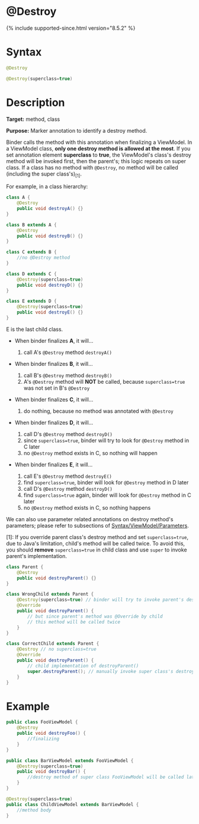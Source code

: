 # @Destroy

{% include supported-since.html version="8.5.2" %}

Syntax
======

```java
@Destroy

@Destroy(superclass=true)
```

Description
===========

**Target:** method, class

**Purpose:** Marker annotation to identify a destroy method.

Binder calls the method with this annotation when finalizing a ViewModel. In a ViewModel class, **only one destroy method is allowed at the most**. If you set annotation element **superclass** to **true**, the ViewModel's class's destroy method will be invoked first, then the parent's; this logic repeats on super class. If a class has no method with `@Destroy`, no method will be called (including the super class's)<sub>[1]</sub>.

For example, in a class hierarchy:
```java
class A {
	@Destroy
	public void destroyA() {}
}

class B extends A {
	@Destroy
	public void destroyB() {}
}

class C extends B {
	//no @Destroy method
}

class D extends C {
	@Destroy(superclass=true)
	public void destroyD() {}
}

class E extends D {
	@Destroy(superclass=true)
	public void destroyE() {}
}
```

E is the last child class.

- When binder finalizes **A**, it will...
	1. call A's `@Destroy` method `destroyA()`

- When binder finalizes **B**, it will...
	1. call B's `@Destroy` method `destroyB()`
	2. A's `@Destroy` method will **NOT** be called, because `superclass=true` was not set in B's `@Destroy`

- When binder finalizes **C**, it will...
	1. do nothing, because no method was annotated with `@Destroy`

- When binder finalizes **D**, it will...
	1. call D's `@Destroy` method `destroyD()`
	2. since `superclass=true`, binder will try to look for `@Destroy` method in C later
	3. no `@Destroy` method exists in C, so nothing will happen

- When binder finalizes **E**, it will...
	1. call E's `@Destroy` method `destroyE()`
	2. find `superclass=true`, binder will look for `@Destroy` method in D later
	3. call D's `@Destroy` method `destroyD()`
	4. find `superclass=true` again, binder will look for `@Destroy` method in C later
	5. no `@Destroy` method exists in C, so nothing happens

We can also use parameter related annotations on destroy method's parameters; please refer to subsections of [Syntax/ViewModel/Parameters](./parameters).

[1]: If you override parent class's destroy method and set `superclass=true`, due to Java's limitation, child's method will be called twice. To avoid this, you should **remove** `superclass=true` in child class and use `super` to invoke parent's implementation.
```java
class Parent {
	@Destroy
	public void destroyParent() {}
}

class WrongChild extends Parent {
	@Destroy(superclass=true) // binder will try to invoke parent's destroyParent()
	@Override
	public void destroyParent() {
		// but since parent's method was @Override by child
		// this method will be called twice
	}
}

class CorrectChild extends Parent {
	@Destroy // no superclass=true
	@Override
	public void destroyParent() {
		// child implementation of destroyParent()
		super.destroyParent(); // manually invoke super class's destroyParent() later
	}
}
```

Example
=======
```java
public class FooViewModel {
    @Destroy
    public void destroyFoo() {
        //finalizing
    }
}

public class BarViewModel extends FooViewModel {
    @Destroy(superclass=true)
    public void destroyBar() {
        //destroy method of super class FooViewModel will be called later.
    }
}

@Destroy(superclass=true)
public class ChildViewModel extends BarViewModel {
	//method body
}
```
